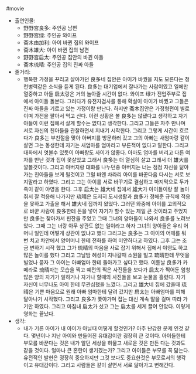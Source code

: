 #movie 
- 출연인물:
    - 野野宫良多: 주인공 남편
    - 野野宫绿: 주인공 와이프
    - 斋木由加利: 아이 바뀐 집의 와이프
    - 斋木雄大: 아이 바뀐 집의 남편
    - 野野宫启太: 주인공 집안의 바뀐 아들
    - 斋木琉晴: 주인공 집의 진짜 아들
- 줄거리:
    - 행복한 가정을 꾸리고 살아가던 良多네 집안은 아이가 바꿨을 지도 모른다는 청천병력같은 소식을 듣게 된다. 良多는 대기업에서 잘나가는 사람이였고 일에만 열중하고 아들 启太랑은 거의 놀아줄 시간이 없다. 와이프 绿가 전업주부로 집에서 아이들 돌본다. 그러다가 유전자검사를 통해 확실이 아이가 바꿨고 그들은 진짜 아들을 기르고 있는 가정이랑 만난다. 하지만 斋木집안은 가정형편이 별로이며 가전을 팔아서 먹고 산다. 이런 상황은 볼 良多는 않됐다고 생각하고 자기 아들이 이런 집에서 살게 할수는 없다고 생각한다. 그리고 그들은 자주 만나며 서로 자신의 친아들을 관찰하면서 지내기 시작한다. 그리고 그렇게 시간이 흐르다가 良多는 부친절을 맞아 아버지를 방문하러 갔고 그의 아빠는 새엄마랑 같이 살면 그는 동생한테 자기는 새엄마를 엄마라고 부른적이 없다고 말한다. 그리고 대화에서 엿볼수 있듯이 아빠랑도 사이가 않좋다. 아마도 엄마를 버리고 다른 여자를 만난 것과 집이 못살았고 그래서 良多는 더 열심히 살고 그래서 더 雄大를 깔볼것이다. 그리고 아버지랑 대화를 나누던중 아버지는 너는 점점 자신을 닮아가는 친아들을 보게 될것이고 그럴 바엔 차라리 아이를 바꾼다음 다시는 서로 보지말라고 하였다. 그리고 그는 아이를 서로 바꾸기로 결심하고 마지막으로 두가족이 같이 야영을 한다. 그후 启太는 雄大네 집에서 雄大가 아이들이랑 잘 놀아줘서 잘 적응해 나가지만 琉晴은 도저히 도시생활과 良多가 정해준 규칙에 적응을 못하고 가출을 해서 雄大네 집까지 왔었다. 그러던 와중에 아이를 고의적으로 바꾼 사람이 良多한테 돈을 넣어 자기가 할수 있는 제일 큰 것이라고 주었지만 良多는 찾아가서 핀잔을 주었고 그때 그녀의 양아들이 나와서 良多를 노려보았다. 그때 그는 너랑 아무 상관도 없는 일이라고 하자 그녀의 양아들은 우리 어머니 일인데 어떻게 상관이 없냐고 했다 그리고는 良多는 그 아이의 어께를 둬번 치고 차안에서 양어머니 한테 전화를 하여 미안하다고 하였다. 그후 그는 조금 변하기 시작 했고 그가 琉晴의 마음을 사로 잡기 위해서 집에서 야영도 하고 많은 놀이를 했다 그리고 그날밤 혜성이 지나갈때 소원을 빌고 琉晴한테 무엇을 빌었나 묻자 그 아이는 아빠엄마 한테 돌아가고 싶다고 했다. 이튿날 良多가 카메라로 琉晴자는 모습을 찍고 예전의 찍은 사진들을 보다가 启太가 찍어둔 엄청 많은 양의 자기가 일하거나 자거나 할때의 사진들을 보고 눈물을 흘렸다. 자기 자신이 너무나도 아이 한테 무관심했을 느꼈다. 그리고 雄大네 집에 갔을때 琉晴은 기쁜 마음으로 원래 아빠 엄마한테 달려 갔지만 启太는 아빠엄마를 피해 달아나기 시작했다. 그리고 良多가 쫓아가며 잡는 대신 계속 말을 걸며 따라 가기만 하였다. 그리고 마침내 启太가 섰고 그는 启太를 세게 끌어 안았다. 이렇게 영화는 끝났다.
- 생각:
    - 내가 기른 아이가 내 아이가 아닐때 어떻게 할것인가? 아주 난감한 문제 인것 같다. 몇년이나 지난 아이와 만들어진 유대감이란 굉장히 큰 것이다. 아이들한테 부모를 바꾼다는 것은 내가 알던 세상을 허물고 새로운 것은 만든 다는 것과도 같을 것이다. 얼마나 큰 혼란이 생기겠는가? 그리고 아이들은 부모를 꼭 닮는다. 유전적인 발현은 굉장히 중요하지만 그것 보다도 중요한것은 부모로서의 행각이고 유대감이다. 그리고 사람들은 같이 살면서 서로 닮아가고 변해간다.
